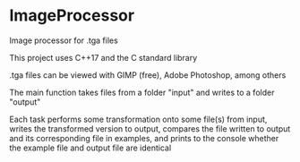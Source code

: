 # ImageProcessor
Image processor for .tga files

This project uses C++17 and the C standard library

.tga files can be viewed with GIMP (free), Adobe Photoshop, among others

The main function takes files from a folder "input" and writes to a folder "output"

Each task performs some transformation onto some file(s) from input, writes the transformed version to output, compares the file written to output
and its corresponding file in examples, and prints to the console whether the example file and output file are identical
